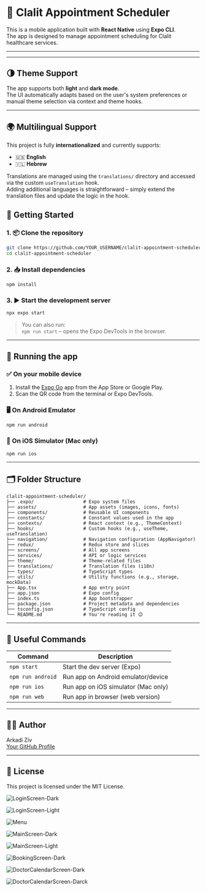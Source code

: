 # 📱 Clalit Appointment Scheduler

This is a mobile application built with **React Native** using **Expo CLI**.  
The app is designed to manage appointment scheduling for Clalit healthcare services.

---

---

## 🌗 Theme Support

The app supports both **light** and **dark mode**.  
The UI automatically adapts based on the user's system preferences or manual theme selection via context and theme hooks.

---

## 🌍 Multilingual Support

This project is fully **internationalized** and currently supports:

- 🇺🇸 **English**
- 🇮🇱 **Hebrew**

Translations are managed using the `translations/` directory and accessed via the custom `useTranslation` hook.  
Adding additional languages is straightforward – simply extend the translation files and update the logic in the hook.

## 🚀 Getting Started

### 1. 📦 Clone the repository

```bash
git clone https://github.com/YOUR_USERNAME/clalit-appointment-scheduler.git
cd clalit-appointment-scheduler
```

### 2. 📥 Install dependencies

```bash
npm install
```

### 3. ▶ Start the development server

```bash
npx expo start
```

> You can also run:  
> `npm run start` – opens the Expo DevTools in the browser.

---

## 📱 Running the app

### ✅ On your mobile device

1. Install the [Expo Go](https://expo.dev/client) app from the App Store or Google Play.
2. Scan the QR code from the terminal or Expo DevTools.

### 🖥️ On Android Emulator

```bash
npm run android
```

### 🍏 On iOS Simulator (Mac only)

```bash
npm run ios
```

---

## 🗂 Folder Structure

```
clalit-appointment-scheduler/
├── .expo/                  # Expo system files
├── assets/                 # App assets (images, icons, fonts)
├── components/             # Reusable UI components
├── constants/              # Constant values used in the app
├── contexts/               # React context (e.g., ThemeContext)
├── hooks/                  # Custom hooks (e.g., useTheme, useTranslation)
├── navigation/             # Navigation configuration (AppNavigator)
├── redux/                  # Redux store and slices
├── screens/                # All app screens
├── services/               # API or logic services
├── theme/                  # Theme-related files
├── translations/           # Translation files (i18n)
├── types/                  # TypeScript types
├── utils/                  # Utility functions (e.g., storage, mockData)
├── App.tsx                 # App entry point
├── app.json                # Expo config
├── index.ts                # App bootstrapper
├── package.json            # Project metadata and dependencies
├── tsconfig.json           # TypeScript config
└── README.md               # You're reading it 😉
```

---

## 🔧 Useful Commands

| Command           | Description                         |
| ----------------- | ----------------------------------- |
| `npm start`       | Start the dev server (Expo)         |
| `npm run android` | Run app on Android emulator/device  |
| `npm run ios`     | Run app on iOS simulator (Mac only) |
| `npm run web`     | Run app in browser (web version)    |

---

## 🧑‍💻 Author

Arkadi Ziv  
[Your GitHub Profile](https://github.com/arkadiyz/)

---

## 📄 License

This project is licensed under the MIT License.

![LoginScreen-Dark](./assets/image-1.png)

![LoginScreen-Light](./assets/image-2.png)

![Menu](./assets/image-3.png)

![MainScreen-Dark](./assets/image-4.png)

![MainScreen-Light](./assets/image-5.png)

![BookingScreen-Dark](./assets/image-6.png)

![DoctorCalendarScreen-Dark](./assets/image-7.png)

![DoctorCalendarScreen-Darck](./assets/image-8.png)
